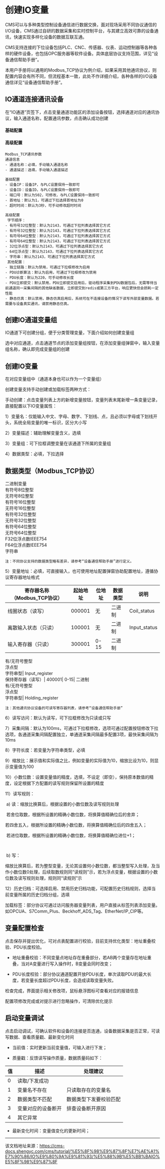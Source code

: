 # 创建IO变量

CMS可以与多种类型控制设备通信进行数据交换，面对现场采用不同协议通信的I/O设备，CMS通过自研的数据采集和实时控制平台，与其建立高效可靠的设备通讯，快速实现多样化设备的数据互联互通。

CMS支持连接的下位设备包括PLC、CNC、传感器、仪表、运动控制器等各种各样的硬件设备，也包括OPC服务器等软件设备。具体底层协议支持范围，详见“设备通信帮助手册”。

本用户手册将以通用的Modbus_TCP协议为例介绍，如果采用其他通讯协议，则配置内容会有所不同，但流程基本一致，此处不作详细介绍，各种各样的I/O设备通信详见“设备通信帮助手册”。

## IO通道连接通讯设备​

在“IO通道”页签下，点击变量通道功能区的添加设备按钮，选择通道对应的通讯协议，输入通道名称，配置通讯参数，点击确认成功创建

#### 基础配置​

#### 高级配置​
    
    
    Modbus_TCP通讯参数  
    通道信息  
    - 通道名称：必填，手动输入通道名称  
    - 通道描述：选填，手动输入通道描述  
      
    基础配置  
    - 设备IP：设备IP，与PLC设置保持一致即可  
    - 设备ID：设备ID，与PLC设置保持一致即可  
    - 端口号：默认为502，可修改，与PLC设置保持一致即可  
    - 首地址：默认为1，可通过下拉选择首地址为0  
    - 超时时间：默认为3秒，可手动修改超时时间  
      
    高级配置  
     字节顺序：  
    - 有符号32位整型：默认为2143，可通过下拉列表选择其它方式  
    - 有符号32位整型：默认为2143，可通过下拉列表选择其它方式  
    - 有符号64位整型：默认为2143，可通过下拉列表选择其它方式  
    - 有符号64位整型：默认为2143，可通过下拉列表选择其它方式  
    - 32位浮点型：默认为2143，可通过下拉列表选择其它方式  
    - 64位浮点型：默认为2143，可通过下拉列表选择其它方式  
    - 字符串：默认为2143，可通过下拉列表选择其它方式  
     其他配置：  
    - 独立链路：默认为禁用，可通过下拉框修改为启用  
    - PDU诊断算法：默认为启用，可通过下拉框修改为禁用  
    - PDU长度：默认为220，可手动修改长度  
    - PDU立即提交：默认禁用，PDU立即提交启用后，驱动程序采集到PDU数据包后，无需等待当前通道同一采集间隔的其他缺省数据，立即提交到redis或第三方平台，响应更快但会损耗一定性能  
    - 静态仿真：默认禁用，静态仿真启用后，系统可在不连接设备的情况下读写外部变量数据。若需要与设备真实通讯，请禁用静态仿真。  
    

## 创建IO通道变量组​

IO通道下可创建分组，便于分类管理变量，下面介绍如何创建变量组

选中对应通道，点击通道节点的添加变量组按钮，在添加变量组弹窗中，输入变量组名称，确认即完成变量组的创建

## 创建IO变量​

在对应变量组中（通道本身也可以作为一个变量组）

创建变量支持手动创建或加载标签两种方式：

手动创建：点击变量列表上方的新增变量按钮，变量列表末尾新增一条变量记录，直接配置以下IO变量属性：

1）变量名：仅能输入中文、字母、数字、下划线、点，且必须以字母或下划线开头，系统全局变量的唯一标识，区分大小写

2）变量描述：辅助理解变量含义，选填

3）变量组：可下拉框调整变量在该通道下所属的变量组

4）数据类型：必填，下拉选择

数据类型（Modbus_TCP协议）  
---  
二进制变量  
有符号8位整型  
无符号8位整型  
有符号16位整型  
无符号16位整型  
有符号32位整型  
无符号32位整型  
有符号64位整型  
无符号64位整型  
F32位浮点数IEEE754  
F64位浮点数IEEE754  
字符串  
      
    
    注：不同协议支持的数据类型略有差异，请参考“设备通信帮助手册”进行定义。  
    

5）变量地址：必填，可直接输入，也可使用地址配置弹窗协助配置地址，遵循协议寄存器地址格式

寄存器名称（Modbus_TCP协议）| 起始地址| 位地址| 数据类型| 说明  
---|---|---|---|---  
线圈状态（读写）| 000001| 无| 二进制| Coil_status  
离散输入状态（只读）| 100001| 无| 二进制| Input_status  
输入寄存器（只读）| 300001| 0-15| 二进制   
有/无符号整型  
浮点型  
字符串型| Input_register  
保持寄存器（读写）| 400001| 0-15| 二进制   
有/无符号整型  
浮点型  
字符串型| Holding_register  
      
    
    注：其他通讯协议设备的可读写寄存器列表，请参考“设备通信帮助手册”  
    

6）读写访问：默认为读写，可下拉框修改为只读或只写

7）采集间隔：默认为100ms，可通过下拉框修改，选项可通过配置按钮修改下拉选项，各通道采集间隔配置独立，单通道采集间隔最多配置3项，最快采集间隔为10ms

8）字符长度：若变量为字符串类型，必填

9）缩放比：展示值和实际值之比，例如变量的实际值为10，缩放比设为10，则显示变量值为100

10）小数位数：设置变量值的精度，选填，不设定（即空），保持原本数值的精度，设定根据下方配置的读写规则保留所设置的精度

11）读写规则：

​ a) 读：缩放比换算后，根据设置的小数位数及读写规则处理

​ 若舍位取数，根据所设置的精确小数位数，将换算值精确位后的舍弃；

​ 若四舍五入，根据所设置的精确小数位数，将换算值精确位后的四舍五入；

​ 若进位取数，根据所设置的精确小数位数，将换算值精确位进位+1；

​ 

​ b) 写：

​ 缩放比换算后，若为整型变量，无论其设置何小数位数，都当整型写入处理，及当作小数位数0处理，后续取数规则同“读规则”示，若为浮点变量，根据设置的小数位数及读写规则处理，规则同“读规则”示

12）历史归档：可选择启用、禁用历史归档功能，可配置历史归档规则，选择当前变量所属的历史归档分组，选填

加载标签：部分协议可通过访问服务器变量列表，用户直接从标签列表添加变量。如OPCUA、S7Comm_Plus、Beckhoff_ADS_Tag、EtherNet/IP_CIP等。

## 变量配置检查​

点击保存并提出优化，可对点表配置进行校验，目前支持优化类型：地址重叠校验、PDU长度校验。

  * 地址重叠校验：不同变量点地址存在重叠部分，若AB两个变量存在地址重叠，当对A变量进行写入操作时，B变量会同时改变；

  * PDU长度校验：部分协议通道配置开放PDU长度，单次读取PDU的最大长度，若变量长度超过PDU长度，会造成读取变量失败。

检查完成，界面提示相关修改项，鼠标悬浮图标可查看对应的报错信息

配置项修改完成或对提示进行忽略操作，可清除优化提示




## 启动变量调试​

点击启动调试，可确认软件和设备的连接是否连通，设备数据采集是否正常，可读写数据、查看质量戳、最新变化时间

  * 当前值：实时更新当前变量值，可输入进行下发；

  * 质量戳：反馈读写操作质量，数据质量码如下：

值| 描述| 处理建议  
---|---|---  
0| 读取/下发成功|   
1| 变量名不存在| 只读取存在的变量名  
2| 数据类型不匹配| 数据类型下发要校验匹配  
3| 变量对应的设备断开| 排查设备断开原因  
4| 其它异常|   
  * 最新变化时间：变量值变化的更新时间；





---

该文档地址来源：https://cms-docs.shengyc.com/cms/tutorial/%E5%8F%98%E9%87%8F%E7%AE%A1%E7%90%86/IO%E9%80%9A%E9%81%93/%E5%88%9B%E5%BB%BAIO%E5%8F%98%E9%87%8F